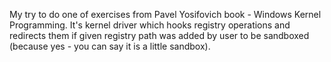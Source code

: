 My try to do one of exercises from Pavel Yosifovich book - Windows Kernel Programming. It's kernel driver which hooks registry operations and redirects them if given registry path was added by user to be sandboxed (because yes - you can say it is a little sandbox).
